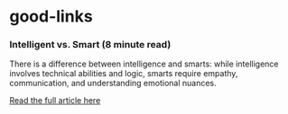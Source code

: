 # good-links

### Intelligent vs. Smart (8 minute read)

There is a difference between intelligence and smarts: while intelligence involves technical abilities and logic, smarts require empathy, communication, and understanding emotional nuances.

[Read the full article here](https://collabfund.com/blog/intelligent-vs-smart)
